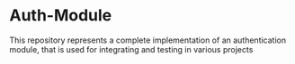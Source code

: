 # Auth-Module
This repository represents a complete implementation of an authentication module, that is used for integrating and testing in various projects

